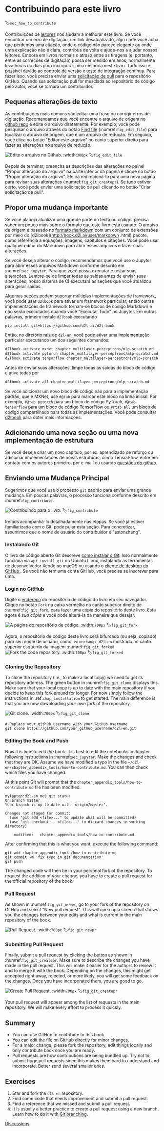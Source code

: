 # Contribuindo para este livro
:label:`sec_how_to_contribute`

Contribuições de [leitores](https://github.com/d2l-ai/d2l-en/graphs/contributors) nos ajudam a melhorar este livro. Se você encontrar um erro de digitação, um link desatualizado, algo onde você acha que perdemos uma citação, onde o código não parece elegante ou onde uma explicação não é clara, contribua de volta e ajude-nos a ajudar nossos leitores. Embora em livros normais o atraso entre as tiragens (e, portanto, entre as correções de digitação) possa ser medido em anos, normalmente leva horas ou dias para incorporar uma melhoria neste livro. Tudo isso é possível devido ao controle de versão e teste de integração contínua. Para fazer isso, você precisa enviar uma [solicitação de pull](https://github.com/d2l-ai/d2l-en/pulls) para o repositório GitHub. Quando sua solicitação pull for mesclada ao repositório de código pelo autor, você se tornará um contribuidor.

## Pequenas alterações de texto

As contribuições mais comuns são editar uma frase ou corrigir erros de digitação. Recomendamos que você encontre o arquivo de origem no [github repo](https://github.com/d2l-ai/d2l-en) e edite o arquivo diretamente. Por exemplo, você pode pesquisar o arquivo através do botão [Find file](https://github.com/d2l-ai/d2l-en/find/master) (:numref:`fig_edit_file`) para localizar o arquivo de origem, que é um arquivo de redução. Em seguida, você clica no botão "Editar este arquivo" no canto superior direito para fazer as alterações no arquivo de redução.

![Edite o arquivo no Github.](../img/edit-file.png)
:width:`300px`
:label:`fig_edit_file`

Depois de terminar, preencha as descrições das alterações no painel "Propor alteração do arquivo" na parte inferior da página e clique no botão "Propor alteração do arquivo". Ele irá redirecioná-lo para uma nova página para revisar suas alterações (:numref:`fig_git_createpr`). Se tudo estiver certo, você pode enviar uma solicitação de pull clicando no botão "Criar solicitação de pull".

## Propor uma mudança importante

Se você planeja atualizar uma grande parte do texto ou código, precisa saber um pouco mais sobre o formato que este livro está usando. O arquivo de origem é baseado no [formato markdown](https://daringfireball.net/projects/markdown/syntax) com um conjunto de extensões por meio do [d2lbook](http://book.d2l.ai/user/markdown .html) pacote, como referência a equações, imagens, capítulos e citações. Você pode usar qualquer editor do Markdown para abrir esses arquivos e fazer suas alterações.

Se você deseja alterar o código, recomendamos que você use o Jupyter para abrir esses arquivos Markdown conforme descrito em :numref:`sec_jupyter`. Para que você possa executar e testar suas alterações. Lembre-se de limpar todas as saídas antes de enviar suas alterações, nosso sistema de CI executará as seções que você atualizou para gerar saídas.

Algumas seções podem suportar múltiplas implementações de framework, você pode usar `d2lbook` para ativar um framework particular, então outras implementações de framework tornam-se blocos de código Markdown e não serão executados quando você "Executar Tudo" no Jupyter. Em outras palavras, primeiro instale `d2lbook` executando

```bash
pip install git+https://github.com/d2l-ai/d2l-book
```


Então, no diretório raiz de `d2l-en`, você pode ativar uma implementação particular executando um dos seguintes comandos:

```bash
d2lbook activate mxnet chapter_multilayer-perceptrons/mlp-scratch.md
d2lbook activate pytorch chapter_multilayer-perceptrons/mlp-scratch.md
d2lbook activate tensorflow chapter_multilayer-perceptrons/mlp-scratch.md
```


Antes de enviar suas alterações, limpe todas as saídas do bloco de código e ative todas por

```bash
d2lbook activate all chapter_multilayer-perceptrons/mlp-scratch.md
```

Se você adicionar um novo bloco de código não para a implementação padrão, que é MXNet, use `#@tab` para marcar este bloco na linha inicial. Por exemplo, `#@tab pytorch` para um bloco de código PyTorch, `#@tab tensorflow` para um bloco de código TensorFlow ou `#@tab all` um bloco de código compartilhado para todas as implementações. Você pode consultar [d2lbook](http://book.d2l.ai/user/code_tabs.html) para obter mais informações.


## Adicionando uma nova seção ou uma nova implementação de estrutura

Se você deseja criar um novo capítulo, por ex. aprendizado de reforço ou adicionar implementações de novas estruturas, como TensorFlow, entre em contato com os autores primeiro, por e-mail ou usando [questões do github](https://github.com/d2l-ai/d2l-en/issues).

## Enviando uma Mudança Principal

Sugerimos que você use o processo `git` padrão para enviar uma grande mudança. Em poucas palavras, o processo funciona conforme descrito em :numref:`fig_contribute`.

![Contribuindo para o livro.](../img/contribute.svg)
:label:`fig_contribute`

Iremos acompanhá-lo detalhadamente nas etapas. Se você já estiver familiarizado com o Git, pode pular esta seção. Para concretizar, assumimos que o nome de usuário do contribuidor é "astonzhang".

### Instalando Git

O livro de código aberto Git descreve [como instalar o Git](https://git-scm.com/book/en/v2). Isso normalmente funciona via `apt install git` no Ubuntu Linux, instalando as ferramentas de desenvolvedor Xcode no macOS ou usando o [cliente de desktop do GitHub ](https://desktop.github.com). Se você não tem uma conta GitHub, você precisa se inscrever para uma.

### Login no GitHub

Digite o [endereço](https://github.com/d2l-ai/d2l-en/) do repositório de código do livro em seu navegador. Clique no botão `Fork` na caixa vermelha no canto superior direito de :numref:`fig_git_fork`, para fazer uma cópia do repositório deste livro. Esta agora é *sua cópia* e você pode alterá-la da maneira que desejar.

![A página do repositório de código.](../img/git-fork.png)
:width:`700px`
:label:`fig_git_fork`


Agora, o repositório de código deste livro será bifurcado (ou seja, copiado) para seu nome de usuário, como `astonzhang/ d2l-en` mostrado no canto superior esquerdo da imagem :numref:`fig_git_forked`.
![Fork the code repository.](../img/git-forked.png)
:width:`700px`
:label:`fig_git_forked`

### Cloning the Repository

To clone the repository (i.e., to make a local copy) we need to get its repository address. The green button in :numref:`fig_git_clone` displays this. Make sure that your local copy is up to date with the main repository if you decide to keep this fork around for longer. For now simply follow the instructions in :ref:`chap_installation` to get started. The main difference is that you are now downloading *your own fork* of the repository.

![Git clone.](../img/git-clone.png)
:width:`700px`
:label:`fig_git_clone`

```
# Replace your_github_username with your GitHub username
git clone https://github.com/your_github_username/d2l-en.git
```


### Editing the Book and Push

Now it is time to edit the book. It is best to edit the notebooks in Jupyter following instructions in :numref:`sec_jupyter`. Make the changes and check that they are OK. Assume we have modified a typo in the file `~/d2l-en/chapter_appendix_tools/how-to-contribute.md`.
You can then check which files you have changed:

At this point Git will prompt that the `chapter_appendix_tools/how-to-contribute.md` file has been modified.

```
mylaptop:d2l-en me$ git status
On branch master
Your branch is up-to-date with 'origin/master'.

Changes not staged for commit:
  (use "git add <file>..." to update what will be committed)
  (use "git checkout -- <file>..." to discard changes in working directory)

	modified:   chapter_appendix_tools/how-to-contribute.md
```


After confirming that this is what you want, execute the following command:

```
git add chapter_appendix_tools/how-to-contribute.md
git commit -m 'fix typo in git documentation'
git push
```


The changed code will then be in your personal fork of the repository. To request the addition of your change, you have to create a pull request for the official repository of the book.

### Pull Request

As shown in :numref:`fig_git_newpr`, go to your fork of the repository on GitHub and select "New pull request". This will open up a screen that shows you the changes between your edits and what is current in the main repository of the book.

![Pull Request.](../img/git-newpr.png)
:width:`700px`
:label:`fig_git_newpr`


### Submitting Pull Request

Finally, submit a pull request by clicking the button as shown in :numref:`fig_git_createpr`. Make sure to describe the changes you have made in the pull request. This will make it easier for the authors to review it and to merge it with the book. Depending on the changes, this might get accepted right away, rejected, or more likely, you will get some feedback on the changes. Once you have incorporated them, you are good to go.

![Create Pull Request.](../img/git-createpr.png)
:width:`700px`
:label:`fig_git_createpr`

Your pull request will appear among the list of requests in the main repository. We will make every effort to process it quickly.

## Summary

* You can use GitHub to contribute to this book.
* You can edit the file on GitHub directly for minor changes.
* For a major change, please fork the repository, edit things locally and only contribute back once you are ready.
* Pull requests are how contributions are being bundled up. Try not to submit huge pull requests since this makes them hard to understand and incorporate. Better send several smaller ones.


## Exercises

1. Star and fork the `d2l-en` repository.
1. Find some code that needs improvement and submit a pull request.
1. Find a reference that we missed and submit a pull request.
1. It is usually a better practice to create a pull request using a new branch. Learn how to do it with [Git branching](https://git-scm.com/book/en/v2/Git-Branching-Branches-in-a-Nutshell).

[Discussions](https://discuss.d2l.ai/t/426)
<!--stackedit_data:
eyJoaXN0b3J5IjpbMTQyNjEzNzQxNiwyOTUyMTk3MDMsMjE3OD
Q5MzY2LDEzNjYwNTcyNDNdfQ==
-->